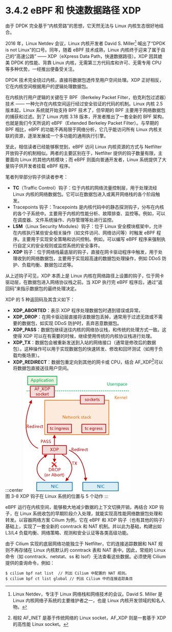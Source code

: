 # 3.4.2 eBPF 和 快速数据路径 XDP 

由于 DPDK 完全基于“内核旁路”的思想，它天然无法与 Linux 内核生态很好地结合。

2016 年，Linux Netdev 会议，Linux 内核开发者 David S. Miller[^1] 喊出了“DPDK is not Linux”的口号。同年，随着 eBPF 技术成熟，Linux 内核终于迎来了属于自己的“高速公路” —— XDP（eXpress Data Path，快速数据路径）。XDP 因其媲美 DPDK 的性能、背靠 Linux 内核，无需第三方代码库和许可、无需专用 CPU 等多种优势，一经推出便备受关注。

DPDK 技术完全绕过内核，直接将数据包透传至用户空间处理。XDP 正好相反，它在内核空间根据用户的逻辑处理数据包。

在内核执行用户逻辑的关键在于 BPF（Berkeley Packet Filter，伯克利包过滤器）技术 —— 一种允许在内核空间运行经过安全验证的代码的机制。Linux 内核 2.5 版本起，Linux 系统就开始支持 BPF 技术了，但早期的 BPF 主要用于网络数据包的捕获和过滤。到了 Linux 内核 3.18 版本，开发者推出了一套全新的 BPF 架构，也就是我们今天所说的 eBPF（Extended Berkeley Packet Filter）。与早期的 BPF 相比，eBPF 的功能不再局限于网络分析，它几乎能访问所有 Linux 内核关联的资源，逐渐发展成一个多功能的通用执行引擎。

至此，相信读者已经能够察觉到，eBPF 访问 Linux 内核资源的方式与 Netfilter 开放钩子的机制相似。两者的主要区别在于，Netfilter 提供的钩子数量有限，主要面向 Linux 的其他内核模块；而 eBPF 则面向普通开发者，Linux 系统提供了大量钩子供开发者挂载 eBPF 程序。

笔者列举部分钩子供读者参考：

- **TC**（Traffic Control）钩子：位于内核的网络流量控制层，用于处理流经 Linux 内核的网络数据包。它可以在数据包进入或离开网络栈的各个阶段触发。
- Tracepoints 钩子：Tracepoints 是内核代码中的静态探测钩子，分布在内核的各个子系统中。主要用于内核的性能分析、故障排查、监控等。例如，可以在调度器、文件系统操作、内存管理等处进行监控。
- **LSM**（Linux Security Modules）钩子：位于 Linux 安全模块框架中，允许在内核执行某些安全相关操作（如文件访问、网络访问等）时触发 eBPF 程序。主要用于实现安全策略和访问控制。例如，可以编写 eBPF 程序来强制执行自定义的安全规则或监控系统的安全事件。
- **XDP** 钩子：位于网络栈最底层的钩子，直接在网卡驱动程序中触发，用于处理收到的网络数据包，主要用于实现超高速的数据包处理操作，例如 DDoS 防护、负载均衡、数据包过滤等。

从上述钩子可见，XDP 本质上是 Linux 内核在网络路径上设置的钩子，位于网卡驱动层，在数据包进入网络协议栈之前。当 XDP 执行完 eBPF 程序后，通过“返回码”来指示数据包的最终处理决定。

XDP 的 5 种返回码及其含义如下：

- **XDP_ABORTED**：表示 XDP 程序处理数据包时遇到错误或异常。
- **XDP_DROP**：在网卡驱动层直接将该数据包丢掉，通常用于过滤无效或不需要的数据包，如实现 DDoS 防护时，丢弃恶意数据包。
- **XDP_PASS**：数据包继续送往内核的网络协议栈，和传统的处理方式一致。这使得 XDP 可以在有需要的时候，继续使用传统的内核协议栈进行处理。
- **XDP_TX**：数据包会被重新发送到入站的网络接口（通常是修改后的数据包）。这种操作可以用于实现数据包的快速转发、修改和回环测试（如用于负载均衡场景）。
- **XDP_REDIRECT**：数据包重定向到其他的网卡或 CPU，结合 AF_XDP[^2]可以将数据包直接送往用户空间。

:::center
  ![](../assets/xdp.png)<br/>
 图 3-8 XDP 钩子在 Linux 系统的位置与 5 个动作
:::

eBPF 运行在内核空间，能够极大地减少数据的上下文切换开销，再结合 XDP 钩子，在 Linux 系统收包的早期阶段介入处理，就能实现高性能网络数据包处理和转发。以容器网络方案 Cilium 为例，它在 eBPF 和 XDP 钩子（也有其他的钩子）基础上，实现了一套全新的 conntrack 和 NAT 机制。并以此为基础，构建出如 L3/L4 负载均衡、网络策略、观测和安全认证等各类高级功能。

由于 Cilium 实现的底层网络功能独立于 Netfilter，它的连接追踪数据和 NAT 规则不再存储在 Linux 内核默认的 conntrack 表和 NAT 表中。因此，常规的 Linux 命令（如 conntrack、netstat、ss 和 lsof）无法查看这些数据。必须使用 Cilium 提供的查询命令，例如：

```bash
$ cilium bpf nat list  // 列出 Cilium 中配置的 NAT 规则。
$ cilium bpf ct list global // 列出 Cilium 中的连接追踪条目
```

[^1]: Linux Netdev，专注于 Linux 网络栈和网络技术的会议。David S. Miller 是 Linux 内核网络子系统的主要维护者之一，也是 Linux 内核开发领域的知名人物。
[^2]: 相较 AF_INET 是基于传统网络的 Linux socket，AF_XDP 则是一套基于 XDP 的高性能 Linux socket。
